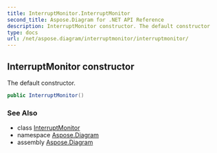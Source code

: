 ```yaml
---
title: InterruptMonitor.InterruptMonitor
second_title: Aspose.Diagram for .NET API Reference
description: InterruptMonitor constructor. The default constructor
type: docs
url: /net/aspose.diagram/interruptmonitor/interruptmonitor/
---
```

## InterruptMonitor constructor

The default constructor.

```csharp
public InterruptMonitor()
```

### See Also

* class [InterruptMonitor](../)
* namespace [Aspose.Diagram](../../interruptmonitor/)
* assembly [Aspose.Diagram](../../../)


